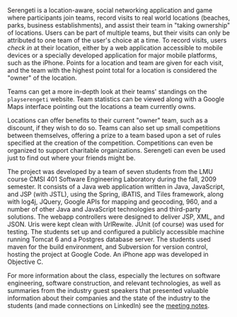Serengeti is a location-aware, social networking application and game where participants join teams, record visits to real world locations (beaches, parks, business establishments), and assist their team in "taking ownership" of locations. Users can be part of multiple teams, but their visits can only be attributed to one team of the user's choice at a time. To record visits, users _check in_ at their location, either by a web application accessible to mobile devices or a specially developed application for major mobile platforms, such as the iPhone. Points for a location and team are given for each visit, and the team with the highest point total for a location is considered the "owner" of the location.

Teams can get a more in-depth look at their teams' standings on the `playserengeti` website. Team statistics can be viewed along with a Google Maps interface pointing out the locations a team currently owns.

Locations can offer benefits to their current "owner" team, such as a discount, if they wish to do so.  Teams can also set up small competitions between themselves, offering a prize to a team based upon a set of rules specified at the creation of the competition.  Competitions can even be organized to support charitable organizations.  Serengeti can even be used just to find out where your friends might be.

The project was developed by a team of seven students from the LMU course CMSI 401 Software Engineering Laboratory during the fall, 2009 semester.  It consists of a Java web application written in Java, JavaScript, and JSP (with JSTL), using the Spring, iBATIS, and Tiles framework, along with log4j, JQuery, Google APIs for mapping and geocoding, 960, and a number of other Java and JavaScript technologies and third-party solutions.  The webapp controllers were designed to deliver JSP, XML, and JSON.  Uris were kept clean with UrlRewite.  JUnit (of course) was used for testing. The students set up and configured a publicly accessible machine running Tomcat 6 and a Postgres database server.  The students used maven for the build environment, and Subversion for version control, hosting the project at Google Code.  An iPhone app was developed in Objective C.

For more information about the class, especially the lectures on software engineering, software construction, and relevant technologies, as well as summaries from the industry guest speakers that presented valuable information about their companies and the state of the industry to the students (and made connections on LinkedIn) see the [meeting notes](Meeting_Notes.md).